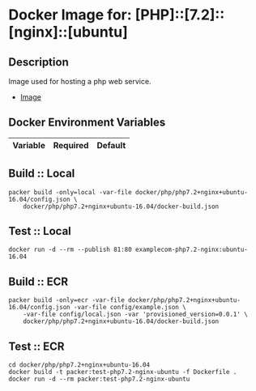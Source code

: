 Docker Image for: [PHP]::[7.2]::[nginx]::[ubuntu]
====================================================

Description
-----------
Image used for hosting a php web service. 

* [Image](555555555555.dkr.ecr.us-east-1.amazonaws.com/examplecom-php7.2-nginx:ubuntu-16.04)


Docker Environment Variables 
----------------------------
| Variable  | Required  | Default       |
| --------- | --------- | ------------- | 

Build :: Local 
--------------
```commandline
packer build -only=local -var-file docker/php/php7.2+nginx+ubuntu-16.04/config.json \
    docker/php/php7.2+nginx+ubuntu-16.04/docker-build.json 

```

Test :: Local
-------------
```commandline
docker run -d --rm --publish 81:80 examplecom-php7.2-nginx:ubuntu-16.04
```

Build :: ECR
------------
```commandline
packer build -only=ecr -var-file docker/php/php7.2+nginx+ubuntu-16.04/config.json -var-file config/example.json \
    -var-file config/local.json -var 'provisioned_version=0.0.1' \
    docker/php/php7.2+nginx+ubuntu-16.04/docker-build.json
```

Test :: ECR 
-----------
```commandline
cd docker/php/php7.2+nginx+ubuntu-16.04
docker build -t packer:test-php7.2-nginx-ubuntu -f Dockerfile .
docker run -d --rm packer:test-php7.2-nginx-ubuntu
```